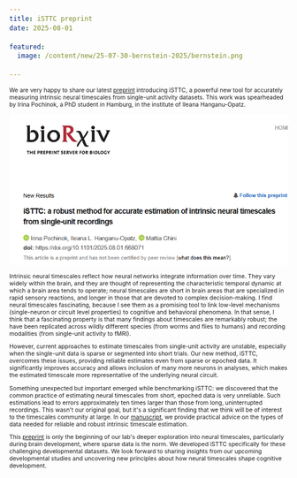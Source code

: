 ```yaml
---
title: iSTTC preprint
date: 2025-08-01

featured:
  image: /content/new/25-07-30-bernstein-2025/bernstein.png
  
---
```


<span style="font-size: 0.75em;">

We are very happy to share our latest [preprint](https://www.biorxiv.org/content/10.1101/2025.08.01.668071v1) introducing iSTTC, 
a powerful new tool for accurately measuring intrinsic neural timescales from single-unit activity datasets. 
This work was spearheaded by Irina Pochinok, a PhD student in Hamburg, in the institute of Ileana Hanganu-Opatz.

![isttc preprint](isttc.png)

Intrinsic neural timescales reflect how neural networks integrate information over time. They vary widely within the brain, 
and they are thought of representing the characteristic temporal dynamic at which a brain area tends to operate; 
neural timescales are short in brain areas that are specialized in rapid sensory reactions, and longer in those that are devoted to complex decision-making. 
I find neural timescales fascinating, because I see them as a promising tool to link low-level mechanisms (single-neuron or circuit level properties) to 
cognitive and behavioral phenomena. In that sense, I think that a fascinating property is that many findings about timescales are remarkably robust;
the have been replicated across wildly different species (from worms and flies to humans) and recording modalities (from single-unit activity to fMRI).

However, current approaches to estimate timescales from single-unit activity are unstable, especially when the single-unit data is sparse or segmented 
into short trials. Our new method, iSTTC, overcomes these issues, providing reliable estimates even from sparse or epoched data. 
It significantly improves accuracy and allows inclusion of many more neurons in analyses, which makes the estimated timescale more representative 
of the underlying neural circuit.

Something unexpected but important emerged while benchmarking iSTTC: we discovered that the common practice of estimating neural timescales from short, 
epoched data is very unreliable. Such estimations lead to errors approximately ten times larger than those from long, uninterrupted recordings. 
This wasn't our original goal, but it's a significant finding that we think will be of interest to the timescales community at large. 
In our [manuscript](https://www.biorxiv.org/content/10.1101/2025.08.01.668071v1), 
we provide practical advice on the types of data needed for reliable and robust intrinsic timescale estimation.

This [preprint](https://www.biorxiv.org/content/10.1101/2025.08.01.668071v1) is only the beginning of our lab's deeper exploration into neural timescales, 
particularly during brain development, where sparse data is the norm. 
We developed iSTTC specifically for these challenging developmental datasets. We look forward to sharing insights 
from our upcoming developmental studies and uncovering new principles about how neural timescales shape cognitive development.

<span>

